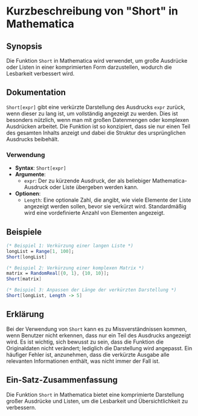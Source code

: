 <!--
Meta Description: # Kurzbeschreibung von "Short" in Mathematica ## Synopsis Die Funktion `Short` in Mathematica wird verwendet, um große Ausdrücke oder Listen in einer ...
Meta Keywords: die, short, mathematica, der, wird
-->

# Kurzbeschreibung von "Short" in Mathematica

## Synopsis
Die Funktion `Short` in Mathematica wird verwendet, um große Ausdrücke oder Listen in einer komprimierten Form darzustellen, wodurch die Lesbarkeit verbessert wird.

## Dokumentation
`Short[expr]` gibt eine verkürzte Darstellung des Ausdrucks `expr` zurück, wenn dieser zu lang ist, um vollständig angezeigt zu werden. Dies ist besonders nützlich, wenn man mit großen Datenmengen oder komplexen Ausdrücken arbeitet. Die Funktion ist so konzipiert, dass sie nur einen Teil des gesamten Inhalts anzeigt und dabei die Struktur des ursprünglichen Ausdrucks beibehält.

### Verwendung
- **Syntax**: `Short[expr]`
- **Argumente**: 
  - `expr`: Der zu kürzende Ausdruck, der als beliebiger Mathematica-Ausdruck oder Liste übergeben werden kann.
- **Optionen**: 
  - `Length`: Eine optionale Zahl, die angibt, wie viele Elemente der Liste angezeigt werden sollen, bevor sie verkürzt wird. Standardmäßig wird eine vordefinierte Anzahl von Elementen angezeigt.

## Beispiele
```mathematica
(* Beispiel 1: Verkürzung einer langen Liste *)
longList = Range[1, 100];
Short[longList]
```

```mathematica
(* Beispiel 2: Verkürzung einer komplexen Matrix *)
matrix = RandomReal[{0, 1}, {10, 10}];
Short[matrix]
```

```mathematica
(* Beispiel 3: Anpassen der Länge der verkürzten Darstellung *)
Short[longList, Length -> 5]
```

## Erklärung
Bei der Verwendung von `Short` kann es zu Missverständnissen kommen, wenn Benutzer nicht erkennen, dass nur ein Teil des Ausdrucks angezeigt wird. Es ist wichtig, sich bewusst zu sein, dass die Funktion die Originaldaten nicht verändert; lediglich die Darstellung wird angepasst. Ein häufiger Fehler ist, anzunehmen, dass die verkürzte Ausgabe alle relevanten Informationen enthält, was nicht immer der Fall ist.

## Ein-Satz-Zusammenfassung
Die Funktion `Short` in Mathematica bietet eine komprimierte Darstellung großer Ausdrücke und Listen, um die Lesbarkeit und Übersichtlichkeit zu verbessern.